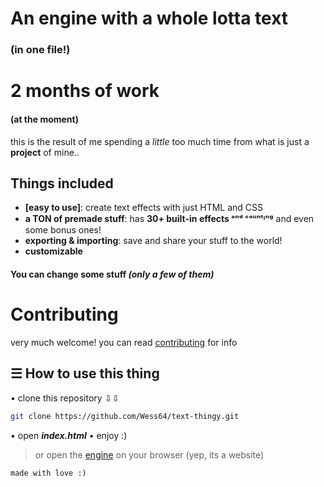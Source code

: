 # An engine with a **whole lotta text**
### (in one file!)

# 2 months of work
#### (at the moment)
this is the result of me spending a _little_ too much time from what is just a **project** of mine..

## Things included
- **[easy to use]**: create text effects with just HTML and CSS
- **a TON of premade stuff**: has **30+ built-in effects ᵃⁿᵈ ᶜᵒᵘⁿᵗᶦⁿᵍ**  and even some bonus ones!
- **exporting & importing**: save and share your stuff to the world!
- **customizable**
#### You can change some stuff _(only a few of them)_

# Contributing
very much welcome! you can read [contributing](CONTRIBUTING) for info

## ☰ How to use this thing
 • clone this repository ⇩⇩
   ```bash
   git clone https://github.com/Wess64/text-thingy.git
   ```
 • open **_index.html_**
 • enjoy :)
> or
open the [engine](https://wess64.github.io/text-thingy/) on your browser (yep, its a website)

```
made with love :)
```
